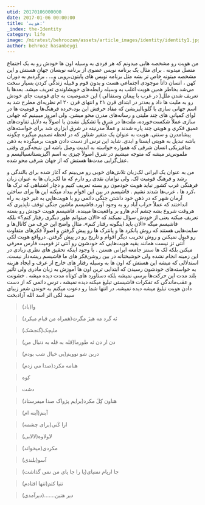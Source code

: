 ```yaml
---
utid: 20170106000000
date: 2017-01-06 00:00:00
title: 'هویت:'
_index: the-Identity
category: life
image: /miratest/behroozam/assets/article_images/identity/identity1.jpg
author: behrooz hasanbeygi
---
```

من هویت رو مشخصه هایی میدونم که هر فردی به وسیله اون ها خودش رو به یک اجتماع متصل میدونه . برای مثال یک برنامه نویس عضوی از برنامه نویسان جهان هستش و این مشخصه میتونه خاص تر بشه مثل برنامه نویس های پایتون،روبی و… .
برگردیم به دوران کهن ، انسان‌ ذاتاً  موجودی اجتماعی هست و بدون قوم و قبیله زندگی کردن بسیار سخت می‌شد بخاطر همین هویت اغلب به وسیله رابطه‌های خویشاوندی تعریف میشد. بعدها با تعریف شدن ملل( در غرب با پیمان وستفالی ) این خصوصیت به جای قومیت جای خودش رو به ملیت ها داد و بعدتر در ابتدای قرن ۲۱ و انتهای قرن ۲۰ ام نظریه‌ای مطرح شد به اسم جهانی سازی یا گلوبالیزیشن که مفاد حرفش این بود،خرده فرهنگ‌ها و قومیت ها در لوای کمپانی های چند ملیتی و رسانه‌های مدرن محو میشن.
ولی امروز میبینیم که جهانی سازی عملاً شکست‌خورده، ملت‌ها در شرق یا تشکیل نشدن یا اصولاً به دلایل تفاوت‌های عمیق فکری و هویتی چند پاره شدند و عملاً مدرنیته در شرق ابزاری شد برای خواسته‌های پیشامدرن و سنتی.
هویت به عنوان یک متغیر شناور که در لحظه تصمیم میگیره چگونه باشه تبدیل به هویتی ایستا و ابدی. شاید این ترس از دست دادن هویت برمیگرده به ذهن متافیزیکی انسان شرقی که همواره خواسته به ابدیت وصل باشه این نتیجه‌گیری وقتی ملموس‌تر میشه که متوجه میشیم در شرق اصولاً چیزی به اسم اگیزیستانسیالیسم و عقل‌گرایی مدت‌ها هستش که از جهان شرقی محو شده.

من به عنوان یک ایرانی لک‌زبان تلاش‌های خوبی رو می‌بینم که آغاز شده برای بالندگی و رشد و فرهنگ قومیت لک. ولی توامان نقدی رو دارم که ما لک‌زبان‌ ها به عنوان زبان فرهنگی غرب کشور نباید هویت خودمون رو بسته تعریف کنیم و دچار اشتباهی که ترک ها ،کرد ها ، عرب‌ها شدند نشیم . فاشیسم در بین این اقوام بیداد میکنه این‌ ها برای ساختن آرمان شهر که در ‌ذهن خود داشتن جنگی دائمی رو با هویت‌هایی به غیر خود به راه انداختند که عملاً خراب آباد رو به وجود آورد.فاشیسم ماشین جنگی توقف ناپذیری که هروقت شروع بشه چشم آدم هارو بر واقعیت‌ها میبنده. فاشیسم هویت خودش رو بسته تعریف میکنه یعنی از خودش سؤال نمیکند که  «الان میتوانم طور دیگری رفتار کنم؟» بلکه فاشیسم میگه «الان  باید اینگونه رفتار کنم».
مثال واضح این حرف من کانال‌ها و سایت‌هایی هستند که روش پانکرد ها و پانترک ها رو پیش گرفتن و اصولاً فکرهای متفاوت رو قبول نمیکنن و روش تخریب دیگر اقوام و تاریخ رو در پیش گرفتن. در‌واقع هویت لکی آنتی تز نیست همانند بقیه هویت‌هایی که خودشون رو آنتی تز قومیت فارس معرفی میکنن بلکه لک ها سنتز  جامعه ایرانی هستن . با وجود اینکه تحقیق های نظری زیادی در این زمینه انجام نشده ولی خوشبختانه در بین روشن‌فکر های ما فاشیسم ریشه‌دار نیست.
استدلالی که میشه این هستش که اون ها به وسیله رفتار های خارج از عرف و ایجاد هزینه به خواسته‌های خودشون رسیدن که ابتدایی ترین اون ها آموزش به زبان مادری ولی تأثیر بلند مدت این حرکت‌ها برسی نمیشه بلکه دستاورد های کوتاه مدت دیده میشه . خشونت و عقب‌ماندگی که تفکرات فاشیستی تبلیغ میکنه دیده نمیشه ، ترس دائمی که از دست دادن هویت تبلیغ میشه دیده نمیشه.
در انتها شما رو دعوت میکنم به  خوندن شعر زیبای سپید لکی اثر اسد الله آزادبخت

>وا(باد)

>ئه گرد مه هیزَ مگرت(همراه من قیام میکرد)

>ملیچک(گنجشک)

>دن ار دن ئه طورما(قله به قله به دنبال من)

>دربن شو نوویم(بی خیال شب بودم)

>هنامه مکرد(صدا می زدم)

>کوه

>دشت

>هناون کِلَ مکرد(برایم پژواک صدا میفرستاد)

>آینم(آینه ام)

>ارا کَنی(برای چشمه)

>لاولاوه(لالایی)

>مکردی(میخواند)

>آسو(بلندی)

>جا ارپام نمنیای(پا را جا پای من نمی گذاشت)

>تنیا کتم(تنها افتادم)

>دیر هتین.......(دیرآمدی)
